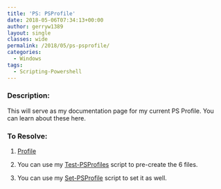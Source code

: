 ```yaml
---
title: 'PS: PSProfile'
date: 2018-05-06T07:34:13+00:00
author: gerryw1389
layout: single
classes: wide
permalink: /2018/05/ps-psprofile/
categories:
  - Windows
tags:
  - Scripting-Powershell
---
```

<!--more-->

### Description:

This will serve as my documentation page for my current PS Profile. You can learn about these here.

### To Resolve:

1. [Profile](https://github.com/gerryw1389/powershell/blob/main/Other/psprofile.ps1)

2. You can use my [Test-PSProfiles](https://github.com/gerryw1389/powershell/blob/main/gwConfiguration/Public/Test-PSProfiles.ps1) script to pre-create the 6 files.

3. You can use my [Set-PSProfile](https://github.com/gerryw1389/powershell/blob/main/gwConfiguration/Public/Set-PSProfile.ps1) script to set it as well.